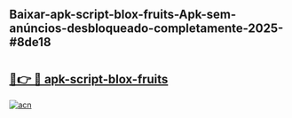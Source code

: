 ## Baixar-apk-script-blox-fruits-Apk-sem-anúncios-desbloqueado-completamente-2025-#8de18

# <h2><a href="https://ainizakaria.my?title=apk-script-blox-fruits&ref=22M">🔗👉 🔴 apk-script-blox-fruits</a></h2>

[![acn](https://github.com/user-attachments/assets/0f9c940e-d8b0-45ae-aac7-cd30a18b3e1c)](https://ainizakaria.my?title=apk-script-blox-fruits&ref=22M)

